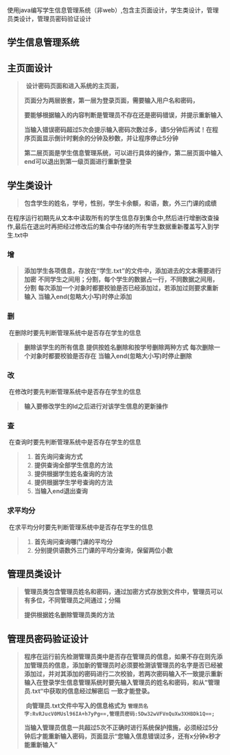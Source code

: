使用java编写学生信息管理系统（非web）,包含主页面设计，学生类设计，管理员类设计，管理员密码验证设计
## 学生信息管理系统

## 主页面设计



> ​	**设计密码页面和进入系统的主页面，**
>
> ​	**页面分为两层嵌套，第一层为登录页面，需要输入用户名和密码，**
>
> ​	**要能够根据输入的内容判断是管理员不存在还是密码错误，并提示重新输入**
>
> ​	**当输入错误密码超过5次会提示输入密码次数过多，请5分钟后再试！在程序页面显示倒计时剩余的分钟及秒数，并让程序停止5分钟**
>
> ​	**第二层页面是学生信息管理系统，可以进行具体的操作，第二层页面中输入end可以退出到第一级页面进行重新登录**



## 学生类设计

> **包含学生的姓名，学号，性别，学生卡余额，和语，数，外三门课的成绩**

​	在程序运行初期先从文本中读取所有的学生信息存到集合中,然后进行增删改查操作,最后在退出时再把经过修改后的集合中存储的所有学生数据重新覆盖写入到学生.txt中

### 增

> **添加学生各项信息，存放在“学生.txt”的文件中，添加进去的文本需要进行加密**
> **不同学生之间用；分割，每个学生的数据占一行，不同数据之间用，分割**
> **每次添加一个对象时都要校验是否已经添加过，若添加过则要求重新输入**
> **当输入end(忽略大小写)时停止添加**

### 删

​	在删除时要先判断管理系统中是否存在学生的信息

> **删除该学生的所有信息**
> **提供按姓名删除和按学号删除两种方式**
> **每次删除一个对象时都要校验是否存在**
> **当输入end(忽略大小写)时停止删除**

### 改

​	在修改时要先判断管理系统中是否存在学生的信息

>   **输入要修改学生的Id之后进行对该学生信息的更新操作**

### **查**

​	在查询时要先判断管理系统中是否存在学生的信息

> 1. **首先询问查询方式**
> 2. **提供查询全部学生信息的方法**
> 3. **提供根据学生姓名查询的方法**
> 4. **提供根据学生学号查询的方法**
> 5. **当输入end退出查询**

### 求平均分

​	在求平均分时要先判断管理系统中是否存在学生的信息

>1. **首先询问查询哪门课的平均分**
>2. **分别提供语数外三门课的平均分查询，保留两位小数**

## 管理员类设计

> ​	**管理员类包含管理员姓名和密码，通过加密方式存放到文件中，管理员可以有多位，不同管理员之间通过；分隔**
>
> **提供根据姓名删除管理员类的方法**

## 管理员密码验证设计

> ​	**程序在运行前先检测管理员类中是否存在管理员的信息，如果不存在则先添加管理员的信息，添加新的管理员时必须要检测该管理员的名字是否已经被添加过，并对其添加的密码进行二次校验，若两次密码输入不一致提示重新输入**
> ​	**在登录学生信息管理系统时要先输入管理员的姓名和密码，和从”管理员.txt“中获取的信息经过解密后**
> **一致才能登录。**
>
> ​	**向管理员.txt文件中写入的信息格式为**
> ​	**`管理员名字:RvRJucV0MUsl96IA+h7yPg==,管理员密码:5Dw32wVFVnQuXw3XHBDk1Q==;`**
>
> ​	**当输入管理员信息一共超过5次不正确时进行系统保护措施，必须经过5分钟后才能重新输入密码，页面显示“您输入信息错误过多，还有x分钟x秒才能重新输入”**
